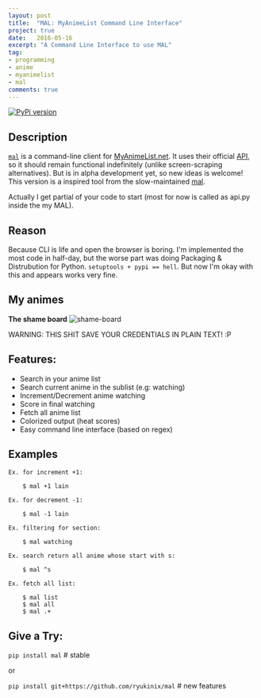 ```yaml
---
layout: post
title:  "MAL: MyAnimeList Command Line Interface"
project: true
date:   2016-05-16
excerpt: "A Command Line Interface to use MAL"
tag:
- programming
- anime
- myanimelist
- mal
comments: true
---
```


[![PyPi version](https://img.shields.io/pypi/v/mal.svg)](https://pypi.python.org/pypi/mal/)

## Description

[`mal`](https://github.com/ryukinix/mal) is a command-line client for [MyAnimeList.net](http://myanimelist.net/). It uses their official [API](http://myanimelist.net/modules.php?go=api), so it should remain functional indefinitely (unlike screen-scraping alternatives). But is in alpha development yet, so new ideas is welcome! This version is a inspired tool from the slow-maintained [mal](https://github.com/pushrax/mal).

Actually I get partial of your code to start (most for now is called as api.py inside the my MAL).

## Reason

Because CLI is life and open the browser is boring. I'm implemented the most code in half-day, but the worse part was doing Packaging & Distrubution for Python. `setuptools + pypi == hell`. But now I'm okay with this and appears works very fine.

## My animes 

**The shame board**
![shame-board](http://i.imgur.com/WkUa5Go.png)

WARNING: THIS SHIT SAVE YOUR CREDENTIALS IN PLAIN TEXT! :P

## Features:

* Search in your anime list
* Search current anime in the sublist (e.g: watching)
* Increment/Decrement anime watching
* Score in final watching
* Fetch all anime list
* Colorized output (heat scores)
* Easy command line interface (based on regex)

## Examples

```
Ex. for increment +1:

    $ mal +1 lain

Ex. for decrement -1:

    $ mal -1 lain

Ex. filtering for section:

    $ mal watching

Ex. search return all anime whose start with s: 

    $ mal ^s

Ex. fetch all list: 

    $ mal list
    $ mal all
    $ mal .+
```


## Give a Try:

`pip install mal` # stable

or 

`pip install git+https://github.com/ryukinix/mal` # new features


